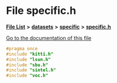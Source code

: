 

# File specific.h

[**File List**](files.md) **>** [**datasets**](dir_29ff4802398ba4a572b958e731c7adb4.md) **>** [**specific**](dir_e5ef08163bed877f164b8cca216875b1.md) **>** [**specific.h**](specific_8h.md)

[Go to the documentation of this file](specific_8h.md)


```C++
#pragma once
#include "kitti.h"
#include "lsun.h"
#include "sbu.h"
#include "sintel.h"
#include "voc.h"
```


